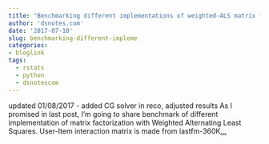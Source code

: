 ```yaml
---
title: "Benchmarking different implementations of weighted-ALS matrix factorization"
author: 'dsnotes.com'
date: '2017-07-10'
slug: benchmarking-different-impleme
categories:
- bloglink
tags:
  - rstats
  - python
  - dsnotescom
---
```


updated 01/08/2017 - added CG solver in reco, adjusted results As I promised in last post, I’m going to share benchmark of different implementation of matrix factorization with Weighted Alternating Least Squares. User-Item interaction matrix is made from lastfm-360K[... <i class="fas fa-external-link-alt"></i>](http://dsnotes.com/post/2017-07-10-bench-wrmf/)

